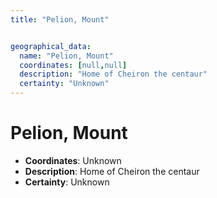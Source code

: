 ```yaml
---
title: "Pelion, Mount"


geographical_data:
  name: "Pelion, Mount"
  coordinates: [null,null]
  description: "Home of Cheiron the centaur"
  certainty: "Unknown"
---
```


# Pelion, Mount

- **Coordinates**: Unknown
- **Description**: Home of Cheiron the centaur
- **Certainty**: Unknown

